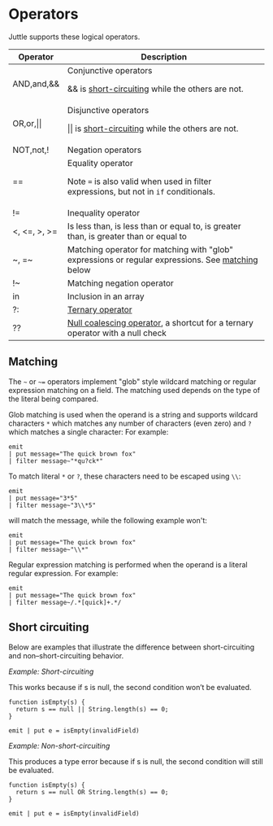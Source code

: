 Operators
=========

Juttle supports these logical operators.

Operator   | Description
---------- | -----------
AND,and,&& |  Conjunctive operators <p>&& is [short-circuiting](https://en.wikipedia.org/wiki/Short-circuit_evaluation) while the others are not.</p>
OR,or,\|\| |  Disjunctive operators <p>\|\| is [short-circuiting](https://en.wikipedia.org/wiki/Short-circuit_evaluation) while the others are not.</p>
NOT,not,!  |  Negation operators
==         | Equality operator <p>Note `=` is also valid when used in filter expressions, but not in `if` conditionals.</p>
!=         | Inequality operator
<, <=, >, >= | Is less than, is less than or equal to, is greater than, is greater than or equal to
\~, =\~    | Matching operator for matching with "glob" expressions or regular expressions. See [matching](#Matching) below
!~         | Matching negation operator
in         | Inclusion in an array
?:         | [Ternary operator](https://en.wikipedia.org/wiki/Ternary_operation)
??         |  [Null coalescing operator](https://en.wikipedia.org/wiki/Null_coalescing_operator), a shortcut for a ternary operator with a null check


Matching
--------

The `~` or `~=` operators implement "glob" style wildcard matching or regular expression matching on a field. The matching used depends on the type of the literal being compared.

Glob matching is used when the operand is a string and supports wildcard characters `*` which matches any number of characters (even zero) and `?` which matches a single character: For example:

```juttle
emit
| put message="The quick brown fox"
| filter message~"*qu?ck*"
```

To match literal `*` or `?`, these characters need to be escaped using `\\`:

```juttle
emit
| put message="3*5"
| filter message~"3\\*5"
```

will match the message, while the following example won't:

```juttle
emit
| put message="The quick brown fox"
| filter message~"\\*"
```

Regular expression matching is performed when the operand is a literal regular expression. For example:

```juttle
emit
| put message="The quick brown fox"
| filter message~/.*[quick]+.*/
```

Short circuiting
----------------

Below are examples that illustrate the difference between
short-circuiting and non–short-circuiting behavior.

_Example: Short-circuiting_

This works because if s is null, the second condition won’t be evaluated.

```juttle
function isEmpty(s) {
  return s == null || String.length(s) == 0;
}

emit | put e = isEmpty(invalidField)
```

_Example: Non-short-circuiting_

This produces a type error because if s is null, the second condition will still be evaluated.

```juttle
function isEmpty(s) {
  return s == null OR String.length(s) == 0;
}

emit | put e = isEmpty(invalidField)
```
